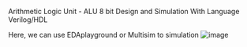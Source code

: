 Arithmetic Logic Unit - ALU 8 bit Design and Simulation With Language Verilog/HDL

Here, we can use EDAplayground or Multisim to simulation
![image](https://github.com/AnhDuy0106/ALU8bit/assets/126902854/dc2600ae-eaf5-4518-8b17-8e973a70f5cc)
